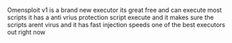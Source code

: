 Omensploit v1 is a brand new executor its great free and can execute most scripts it has a anti vrius protection script execute and it makes sure the scripts arent virus and it has fast injection speeds one of the best executors out right now
